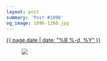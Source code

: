 ```yaml
---
layout: post
summary: 'Post #1096'
og_image: 1096-1280.jpg
---
```


<p>
 <time>
  <a href="/1096">
   {{ page.date | date: "%B %-d, %Y" }}
  </a>
 </time>
 <a href="/1096">
  <figure data-taken="2/22/2020">
   <img sizes="(min-width: 700px) 50vw, calc(100vw - 2rem)" src="{{ site.assets_url }}/1096-640.jpg" srcset="{{ site.assets_url }}/1096-320.jpg 320w, {{ site.assets_url }}/1096-640.jpg 640w, {{ site.assets_url }}/1096-960.jpg 960w, {{ site.assets_url }}/1096-1280.jpg 1280w"/>
  </figure>
 </a>
</p>
